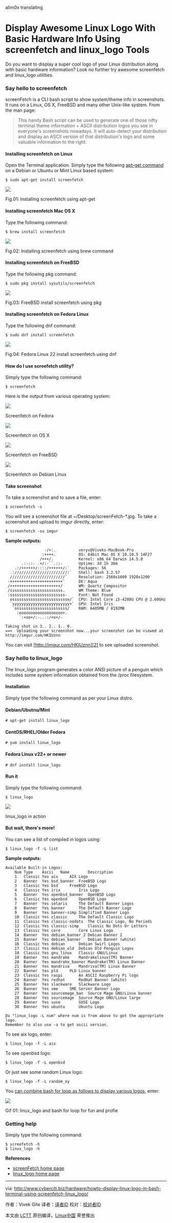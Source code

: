 alim0x translating

Display Awesome Linux Logo With Basic Hardware Info Using screenfetch and linux_logo Tools
================================================================================
Do you want to display a super cool logo of your Linux distribution along with basic hardware information? Look no further try awesome screenfetch and linux_logo utilities.

### Say hello to screenfetch ###

screenFetch is a CLI bash script to show system/theme info in screenshots. It runs on a Linux, OS X, FreeBSD and many other Unix-like system. From the man page:

> This handy Bash script can be used to generate one of those nifty terminal theme information + ASCII distribution logos you see in everyone's screenshots nowadays. It will auto-detect your distribution and display an ASCII version of that distribution's logo and some valuable information to the right.

#### Installing screenfetch on Linux ####

Open the Terminal application. Simply type the following [apt-get command][1] on a Debian or Ubuntu or Mint Linux based system:

    $ sudo apt-get install screenfetch

![](http://s0.cyberciti.org/uploads/cms/2015/09/ubuntu-debian-linux-apt-get-install-screenfetch.jpg)

Fig.01: Installing screenfetch using apt-get

#### Installing screenfetch Mac OS X ####

Type the following command:

    $ brew install screenfetch

![](http://s0.cyberciti.org/uploads/cms/2015/09/apple-mac-osx-install-screenfetch.jpg)

Fig.02: Installing screenfetch using brew command

#### Installing screenfetch on FreeBSD ####

Type the following pkg command:

    $ sudo pkg install sysutils/screenfetch

![](http://s0.cyberciti.org/uploads/cms/2015/09/freebsd-install-pkg-screenfetch.jpg)

Fig.03: FreeBSD install screenfetch using pkg

#### Installing screenfetch on Fedora Linux ####

Type the following dnf command:

    $ sudo dnf install screenfetch

![](http://s0.cyberciti.org/uploads/cms/2015/09/fedora-dnf-install-screenfetch.jpg)

Fig.04: Fedora Linux 22 install screenfetch using dnf

#### How do I use screefetch utility? ####

Simply type the following command:

    $ screenfetch

Here is the output from various operating system:

![](http://s0.cyberciti.org/uploads/cms/2015/09/fedora-screenfetch-300x193.jpg)

Screenfetch on Fedora

![](http://s0.cyberciti.org/uploads/cms/2015/09/screenfetch-osx-300x213.jpg)

Screenfetch on OS X

![](http://s0.cyberciti.org/uploads/cms/2015/09/screenfetch-freebsd-300x143.jpg)

Screenfetch on FreeBSD

![](http://s0.cyberciti.org/uploads/cms/2015/09/debian-ubutnu-screenfetch-outputs-300x279.jpg)

Screenfetch on Debian Linux

#### Take screenshot ####

To take a screenshot and to save a file, enter:

    $ screenfetch -s

You will see a screenshot file at ~/Desktop/screenFetch-*.jpg. To take a screenshot and upload to imgur directly, enter:

    $ screenfetch -su imgur

**Sample outputs:**

                     -/+:.          veryv@Viveks-MacBook-Pro
                    :++++.          OS: 64bit Mac OS X 10.10.5 14F27
                   /+++/.           Kernel: x86_64 Darwin 14.5.0
           .:-::- .+/:-``.::-       Uptime: 3d 1h 36m
        .:/++++++/::::/++++++/:`    Packages: 56
      .:///////////////////////:`   Shell: bash 3.2.57
      ////////////////////////`     Resolution: 2560x1600 1920x1200
     -+++++++++++++++++++++++`      DE: Aqua
     /++++++++++++++++++++++/       WM: Quartz Compositor
     /sssssssssssssssssssssss.      WM Theme: Blue
     :ssssssssssssssssssssssss-     Font: Not Found
      osssssssssssssssssssssssso/`  CPU: Intel Core i5-4288U CPU @ 2.60GHz
      `syyyyyyyyyyyyyyyyyyyyyyyy+`  GPU: Intel Iris
       `ossssssssssssssssssssss/    RAM: 6405MB / 8192MB
         :ooooooooooooooooooo+.
          `:+oo+/:-..-:/+o+/-      

    Taking shot in 3.. 2.. 1.. 0.
    ==>  Uploading your screenshot now...your screenshot can be viewed at http://imgur.com/HKIUznn

You can visit [http://imgur.com/HKIUznn][2] to see uploaded screenshot.

### Say hello to linux_logo ###

The linux_logo program generates a color ANSI picture of a penguin which includes some system information obtained from the /proc filesystem.

#### Installation ####

Simply type the following command as per your Linux distro.

#### Debian/Ubutnu/Mint ####

    # apt-get install linux_logo

#### CentOS/RHEL/Older Fedora ####

    # yum install linux_logo

#### Fedora Linux v22+ or newer ####

    # dnf install linux_logo

#### Run it ####

Simply type the following command:

    $ linux_logo

![](http://s0.cyberciti.org/uploads/cms/2015/09/debian-linux_logo.jpg)

linux_logo in action

#### But wait, there's more! ####

You can see a list of compiled in logos using:

    $ linux_logo -f -L list

**Sample outputs:**

    Available Built-in Logos:
    	Num	Type	Ascii	Name		Description
    	1	Classic	Yes	aix		AIX Logo
    	2	Banner	Yes	bsd_banner	FreeBSD Logo
    	3	Classic	Yes	bsd		FreeBSD Logo
    	4	Classic	Yes	irix		Irix Logo
    	5	Banner	Yes	openbsd_banner	OpenBSD Logo
    	6	Classic	Yes	openbsd		OpenBSD Logo
    	7	Banner	Yes	solaris		The Default Banner Logos
    	8	Banner	Yes	banner		The Default Banner Logo
    	9	Banner	Yes	banner-simp	Simplified Banner Logo
    	10	Classic	Yes	classic		The Default Classic Logo
    	11	Classic	Yes	classic-nodots	The Classic Logo, No Periods
    	12	Classic	Yes	classic-simp	Classic No Dots Or Letters
    	13	Classic	Yes	core		Core Linux Logo
    	14	Banner	Yes	debian_banner_2	Debian Banner 2
    	15	Banner	Yes	debian_banner	Debian Banner (white)
    	16	Classic	Yes	debian		Debian Swirl Logos
    	17	Classic	Yes	debian_old	Debian Old Penguin Logos
    	18	Classic	Yes	gnu_linux	Classic GNU/Linux
    	19	Banner	Yes	mandrake	Mandrakelinux(TM) Banner
    	20	Banner	Yes	mandrake_banner	Mandrake(TM) Linux Banner
    	21	Banner	Yes	mandriva	Mandriva(TM) Linux Banner
    	22	Banner	Yes	pld		PLD Linux banner
    	23	Classic	Yes	raspi		An ASCII Raspberry Pi logo
    	24	Banner	Yes	redhat		RedHat Banner (white)
    	25	Banner	Yes	slackware	Slackware Logo
    	26	Banner	Yes	sme		SME Server Banner Logo
    	27	Banner	Yes	sourcemage_ban	Source Mage GNU/Linux banner
    	28	Banner	Yes	sourcemage	Source Mage GNU/Linux large
    	29	Banner	Yes	suse		SUSE Logo
    	30	Banner	Yes	ubuntu		Ubuntu Logo

    Do "linux_logo -L num" where num is from above to get the appropriate logo.
    Remember to also use -a to get ascii version.

To see aix logo, enter:

    $ linux_logo -f -L aix

To see openbsd logo:

    $ linux_logo -f -L openbsd

Or just see some random Linux logo:

    $ linux_logo -f -L random_xy

You [can combine bash for loop as follows to display various logos][3], enter:

![](http://s0.cyberciti.org/uploads/cms/2015/09/linux-logo-fun.gif)

Gif 01: linux_logo and bash for loop for fun and profie

### Getting help ###

Simply type the following command:

    $ screefetch -h
    $ linux_logo -h

**References**

- [screenFetch home page][4]
- [linux_logo home page][5]

--------------------------------------------------------------------------------

via: http://www.cyberciti.biz/hardware/howto-display-linux-logo-in-bash-terminal-using-screenfetch-linux_logo/

作者：Vivek Gite
译者：[译者ID](https://github.com/译者ID)
校对：[校对者ID](https://github.com/校对者ID)

本文由 [LCTT](https://github.com/LCTT/TranslateProject) 原创编译，[Linux中国](https://linux.cn/) 荣誉推出

[1]:http://www.cyberciti.biz/tips/linux-debian-package-management-cheat-sheet.html
[2]:http://imgur.com/HKIUznn
[3]:http://www.cyberciti.biz/faq/bash-for-loop/
[4]:https://github.com/KittyKatt/screenFetch
[5]:https://github.com/deater/linux_logo
